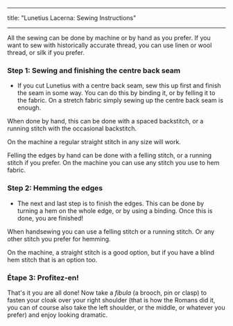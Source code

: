 - - -
title: "Lunetius Lacerna: Sewing Instructions"
- - -

<Note>

All the sewing can be done by machine or by hand as you prefer. If you want to sew with historically accurate thread, you can use linen or wool thread, or silk if you prefer.

</Note>

### Step 1: Sewing and finishing the centre back seam

- If you cut Lunetius with a centre back seam, sew this up first and finish the seam in some way. You can do this by binding it, or by felling it to the fabric. On a stretch fabric simply sewing up the centre back seam is enough.

<Tip>

When done by hand, this can be done with a spaced backstitch, or a running stitch with the occasional backstitch.

On the machine a regular straight stitch in any size will work.

Felling the edges by hand can be done with a felling stitch, or a running stitch if you prefer. On the machine you can use any stitch you use to hem fabric.

</Tip>

### Step 2: Hemming the edges

- The next and last step is to finish the edges. This can be done by turning a hem on the whole edge, or by using a binding. Once this is done, you are finished!

<Tip>

When handsewing you can use a felling stitch or a running stitch. Or any other stitch you prefer for hemming.

On the machine, a straight stitch is a good option, but if you have a blind hem stitch that is an option too.

</Tip>

### Étape 3: Profitez-en!

That's it you are all done! Now take a _fibula_ (a brooch, pin or clasp) to fasten your cloak over your right shoulder (that is how the Romans did it, you can of course also take the left shoulder, or the middle, or whatever you prefer) and enjoy looking dramatic.
